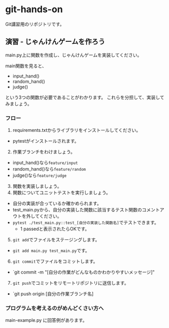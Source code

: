 # git-hands-on

Git講習用のリポジトリです。

## 演習 - じゃんけんゲームを作ろう

main.py上に関数を作成し、じゃんけんゲームを実装してください。

main関数を見ると、
- input_hand()
- random_hand()
- judge()

という3つの関数が必要であることがわかります。
これらを分担して、実装してみましょう。

### フロー

1. requirements.txtからライブラリをインストールしてください。
  - pytestがインストールされます。
2. 作業ブランチをわけましょう。
  - input_hand()なら`feature/input`
  - random_hand()なら`feature/random`
  - judge()なら`feature/judge`
3. 関数を実装しましょう。
4. 関数についてユニットテストを実行しましょう。
  - 自分の実装が合っているか確かめられます。
  - test_main.pyから、自分の実装した関数に該当するテスト関数のコメントアウトを外してください。
  - `pytest ./test_main.py::test_[自分の実装した関数名]`でテストできます。
    - 1 passedと表示されたらOKです。
5. `git add`でファイルをステージングします。
  - `git add main.py test_main.py`です。
6. `git commit`でファイルをコミットします。
  - `git commit -m "[自分の作業がどんなものかわかりやすいメッセージ]"
7. `git push`でコミットをリモートリポジトリに送信します。
  - `git push origin [自分の作業ブランチ名]



### プログラムを考えるのがめんどくさい方へ

main-example.py に回答例があります。